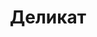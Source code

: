 --- 
title: "Деликат" 
site: "" 
town: "Бахчисарай" 
tel: ["+38 066 668 2326"] 
address: "Россия, АР Крым, г. Бахчисарай, пер. Музыкальный, 2" 
mail: "" 
--- 